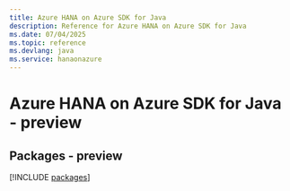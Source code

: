 ```yaml
---
title: Azure HANA on Azure SDK for Java
description: Reference for Azure HANA on Azure SDK for Java
ms.date: 07/04/2025
ms.topic: reference
ms.devlang: java
ms.service: hanaonazure
---
```

# Azure HANA on Azure SDK for Java - preview
## Packages - preview
[!INCLUDE [packages](hana-on-azure-index.md)]